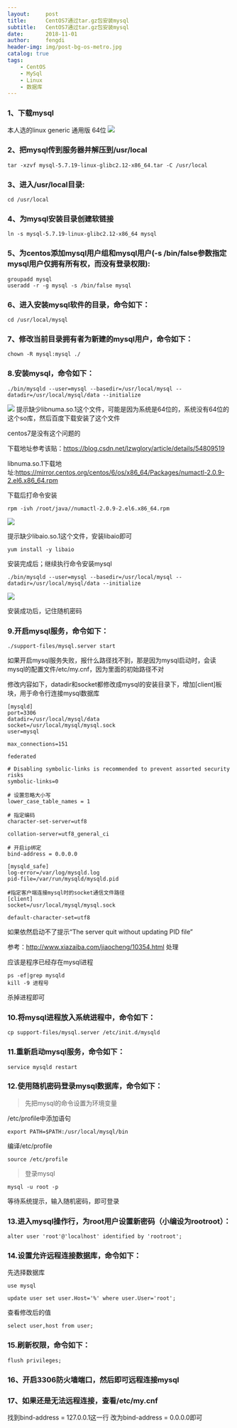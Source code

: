 ```yaml
---
layout:     post
title:      CentOS7通过tar.gz包安装mysql
subtitle:   CentOS7通过tar.gz包安装mysql
date:       2018-11-01
author:     fengdi
header-img: img/post-bg-os-metro.jpg
catalog: true
tags:
    - CentOS
    - MySql
    - Linux
    - 数据库
---
```


### 1、下载mysql
本人选的linux generic 通用版 64位
![](https://img-blog.csdn.net/20170817113306655?watermark/2/text/aHR0cDovL2Jsb2cuY3Nkbi5uZXQvZnVjazQ4Nw==/font/5a6L5L2T/fontsize/400/fill/I0JBQkFCMA==/dissolve/70/gravity/Center)

### 2、把mysql传到服务器并解压到/usr/local
```
tar -xzvf mysql-5.7.19-linux-glibc2.12-x86_64.tar -C /usr/local
```

### 3、进入/usr/local目录:
```
cd /usr/local
```

### 4、为mysql安装目录创建软链接
```
ln -s mysql-5.7.19-linux-glibc2.12-x86_64 mysql
```

### 5、为centos添加mysql用户组和mysql用户(-s /bin/false参数指定mysql用户仅拥有所有权，而没有登录权限):
```
groupadd mysql
useradd -r -g mysql -s /bin/false mysql
```

### 6、进入安装mysql软件的目录，命令如下：
```
cd /usr/local/mysql
```

### 7、修改当前目录拥有者为新建的mysql用户，命令如下：
```
chown -R mysql:mysql ./
```

### 8.安装mysql，命令如下：
```
./bin/mysqld --user=mysql --basedir=/usr/local/mysql --datadir=/usr/local/mysql/data --initialize
```
![](https://img-blog.csdn.net/20170817120206190?watermark/2/text/aHR0cDovL2Jsb2cuY3Nkbi5uZXQvZnVjazQ4Nw==/font/5a6L5L2T/fontsize/400/fill/I0JBQkFCMA==/dissolve/70/gravity/Center)
提示缺少libnuma.so.1这个文件，可能是因为系统是64位的，系统没有64位的这个so库，然后百度下载安装了这个文件

centos7是没有这个问题的

下载地址参考该贴：<https://blog.csdn.net/lzwglory/article/details/54809519>

libnuma.so.1下载地址:<https://mirror.centos.org/centos/6/os/x86_64/Packages/numactl-2.0.9-2.el6.x86_64.rpm>

下载后打命令安装

```
rpm -ivh /root/java//numactl-2.0.9-2.el6.x86_64.rpm
```

![](https://img-blog.csdn.net/20180316161239403)

提示缺少libaio.so.1这个文件，安装libaio即可

```
yum install -y libaio
```

安装完成后；继续执行命令安装mysql


```
./bin/mysqld --user=mysql --basedir=/usr/local/mysql --datadir=/usr/local/mysql/data --initialize
```

![](https://img-blog.csdn.net/20170817121330542?watermark/2/text/aHR0cDovL2Jsb2cuY3Nkbi5uZXQvZnVjazQ4Nw==/font/5a6L5L2T/fontsize/400/fill/I0JBQkFCMA==/dissolve/70/gravity/Center)

安装成功后，记住随机密码

### 9.开启mysql服务，命令如下：
```
./support-files/mysql.server start
```

如果开启mysql服务失败，报什么路径找不到，那是因为mysql启动时，会读mysql的配置文件/etc/my.cnf，因为里面的初始路径不对

修改内容如下，datadir和socket都修改成mysql的安装目录下，增加[client]板块，用于命令行连接mysql数据库

```
[mysqld]
port=3306
datadir=/usr/local/mysql/data
socket=/usr/local/mysql/mysql.sock
user=mysql

max_connections=151

federated

# Disabling symbolic-links is recommended to prevent assorted security risks
symbolic-links=0

# 设置忽略大小写
lower_case_table_names = 1

# 指定编码
character-set-server=utf8

collation-server=utf8_general_ci

# 开启ip绑定
bind-address = 0.0.0.0

[mysqld_safe]
log-error=/var/log/mysqld.log
pid-file=/var/run/mysqld/mysqld.pid

#指定客户端连接mysql时的socket通信文件路径
[client]
socket=/usr/local/mysql/mysql.sock

default-character-set=utf8
```

如果依然启动不了提示“The server quit without updating PID file”

参考：<http://www.xiazaiba.com/jiaocheng/10354.html>  处理

应该是程序已经存在mysql进程

```
ps -ef|grep mysqld
kill -9 进程号
```

杀掉进程即可

### 10.将mysql进程放入系统进程中，命令如下：
```
cp support-files/mysql.server /etc/init.d/mysqld
```

### 11.重新启动mysql服务，命令如下：

```
service mysqld restart
```

### 12.使用随机密码登录mysql数据库，命令如下：
> 先把mysql的命令设置为环境变量

/etc/profile中添加语句

```
export PATH=$PATH:/usr/local/mysql/bin
```

编译/etc/profile

```
source /etc/profile
```

> 登录mysql

```
mysql -u root -p
```

等待系统提示，输入随机密码，即可登录

### 13.进入mysql操作行，为root用户设置新密码（小编设为rootroot）：

```
alter user 'root'@'localhost' identified by 'rootroot';
```

### 14.设置允许远程连接数据库，命令如下：
先选择数据库

```
use mysql
```

```
update user set user.Host='%' where user.User='root';
```

查看修改后的值

```
select user,host from user;
```

### 15.刷新权限，命令如下：
```
flush privileges;
```

### 16、开启3306防火墙端口，然后即可远程连接mysql

### 17、如果还是无法远程连接，查看/etc/my.cnf
找到bind-address = 127.0.0.1这一行
改为bind-address = 0.0.0.0即可
